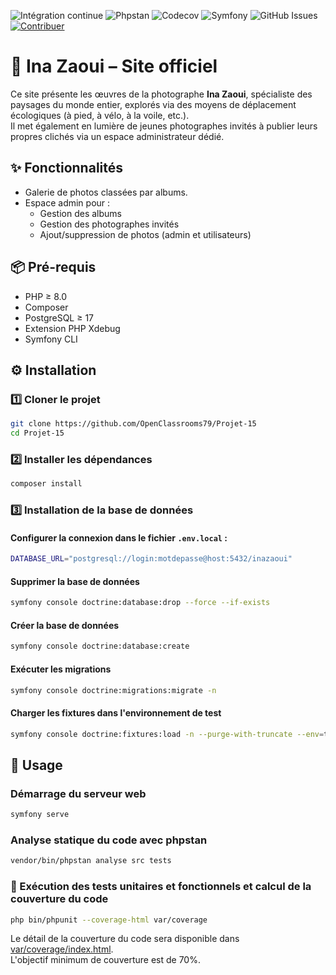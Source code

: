 ![Intégration continue](https://github.com/OpenClassrooms79/Projet-15/actions/workflows/ci.yml/badge.svg)
![Phpstan](https://img.shields.io/badge/phpstan-level%207-green)
![Codecov](https://codecov.io/gh/OpenClassrooms79/Projet-15/branch/main/graph/badge.svg)
![Symfony](https://img.shields.io/badge/Symfony-black?logo=symfony)
![GitHub Issues](https://img.shields.io/github/issues/OpenClassrooms79/Projet-15)
[![Contribuer](https://img.shields.io/badge/CONTRIBUTING-md-blue)](CONTRIBUTING.md)

# 📸 Ina Zaoui – Site officiel

Ce site présente les œuvres de la photographe **Ina Zaoui**, spécialiste des paysages du monde entier, explorés via des
moyens de déplacement écologiques (à pied, à vélo, à la voile, etc.).  
Il met également en lumière de jeunes photographes invités à publier leurs propres clichés via un espace
administrateur dédié.

## ✨ Fonctionnalités

- Galerie de photos classées par albums.
- Espace admin pour :
    - Gestion des albums
    - Gestion des photographes invités
    - Ajout/suppression de photos (admin et utilisateurs)

## 📦 Pré-requis

- PHP ≥ 8.0
- Composer
- PostgreSQL ≥ 17
- Extension PHP Xdebug
- Symfony CLI

## ⚙️ Installation

### 1️⃣ Cloner le projet

```bash
git clone https://github.com/OpenClassrooms79/Projet-15
cd Projet-15
```

### 2️⃣ Installer les dépendances

```bash
composer install
```

### 3️⃣ Installation de la base de données

#### Configurer la connexion dans le fichier `.env.local` :

```bash
DATABASE_URL="postgresql://login:motdepasse@host:5432/inazaoui"
```

#### Supprimer la base de données

```bash
symfony console doctrine:database:drop --force --if-exists
```

#### Créer la base de données

```bash
symfony console doctrine:database:create
```

#### Exécuter les migrations

```bash
symfony console doctrine:migrations:migrate -n
```

#### Charger les fixtures dans l'environnement de test

```bash
symfony console doctrine:fixtures:load -n --purge-with-truncate --env=test
```

## 🚀 Usage

### Démarrage du serveur web

```bash
symfony serve
```

### Analyse statique du code avec phpstan

```bash
vendor/bin/phpstan analyse src tests
```

### 🧪 Exécution des tests unitaires et fonctionnels et calcul de la couverture du code

```bash
php bin/phpunit --coverage-html var/coverage
```

Le détail de la couverture du code sera disponible dans [var/coverage/index.html](var/coverage/index.html).  
L'objectif minimum de couverture est de 70%.